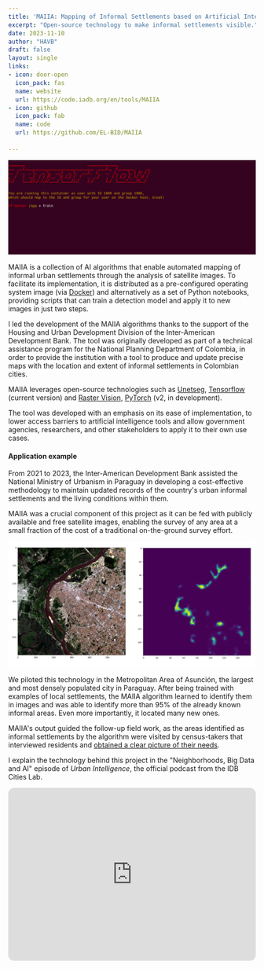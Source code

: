 ```yaml
---
title: 'MAIIA: Mapping of Informal Settlements based on Artificial Intelligence'
excerpt: "Open-source technology to make informal settlements visible."
date: 2023-11-10
author: "HAVB"
draft: false
layout: single
links:
- icon: door-open
  icon_pack: fas
  name: website
  url: https://code.iadb.org/en/tools/MAIIA
- icon: github
  icon_pack: fab
  name: code
  url: https://github.com/EL-BID/MAIIA

---
```

![MAIIA in action](maiia_in_action_0.gif)

MAIIA is a collection of AI algorithms that enable automated mapping of informal urban settlements through the analysis of satellite images. To facilitate its implementation, it is distributed as a pre-configured operating system image (via [Docker](https://www.docker.com/)) and alternatively as a set of Python notebooks, providing scripts that can train a detection model and apply it to new images in just two steps.

I led the development of the MAIIA algorithms thanks to the support of the Housing and Urban Development Division of the Inter-American Development Bank. The tool was originally developed as part of a technical assistance program for the National Planning Department of Colombia, in order to provide the institution with a tool to produce and update precise maps with the location and extent of informal settlements in Colombian cities.

MAIIA leverages open-source technologies such as [Unetseg](https://github.com/dymaxionlabs/unetseg), [Tensorflow](https://www.tensorflow.org/) (current version) and [Raster Vision](https://rastervision.io/), [PyTorch](https://pytorch.org/) (v2, in development).


The tool was developed with an emphasis on its ease of implementation, to lower access barriers to artificial intelligence tools and allow government agencies, researchers, and other  stakeholders to apply it to their own use cases.

#### Application example


From 2021 to 2023, the Inter-American Development Bank assisted the National Ministry of Urbanism in Paraguay in developing a cost-effective methodology to maintain updated records of the country's urban informal settlements and the living conditions within them.

MAIIA was a crucial component of this project as it can be fed with publicly available and free satellite images, enabling the survey of any area at a small fraction of the cost of a traditional on-the-ground survey effort.


![Asuncion metro area settlements](Asuncion_metro_area_settlements.png)

We piloted this technology in the Metropolitan Area of Asunción, the largest and most densely populated city in Paraguay. After being trained with examples of local settlements, the MAIIA algorithm learned to identify them in images and was able to identify more than 95% of the already known informal areas. Even more importantly, it located many new ones.

MAIIA's output guided the follow-up field work, as the areas identified as informal settlements by the algorithm were visited by census-takers that interviewed residents and [obtained a clear picture of their needs](https://www.muvh.gov.py/blog/2024/presentan-estudios-y-herramientas-de-visibilizacion-de-comunidades-vulnerables-del-ama.html).

I explain the technology behind this project in the "Neighborhoods, Big Data and AI" episode of _Urban Intelligence_, the official podcast from the IDB Cities Lab.

<iframe style="border-radius:12px" src="https://open.spotify.com/embed/episode/34jiJSdCY9YG5yUWmbbU1y?utm_source=generator&theme=0" width="100%" height="352" frameBorder="0" allowfullscreen="" allow="autoplay; clipboard-write; encrypted-media; fullscreen; picture-in-picture" loading="lazy"></iframe>